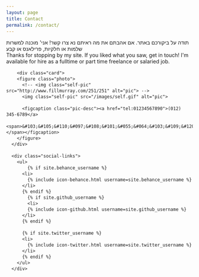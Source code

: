 ```yaml
---
layout: page
title: Contact
permalink: /contact/
---
```

<div class="fr" dir="ltr">תודה על ביקורכם באתר. אם אהבתם את מה ראיתם נא צרו קשר! אני' מוכנה למשרות שלמות או חלקיות, פרילאנס או קבע<br /> </div>
<div class="fl">Thanks for stopping by my site. If you liked what you saw, get in touch! I'm available for hire as a fulltime or part time freelance or salaried job. <br /></div>
<div class="full">
	
		<div class="card">
	    <figure class="photo">
	      <!-- <img class="self-pic" src="http://www.fillmurray.com/251/251" alt="pic"> -->
	      <img class="self-pic" src="/images/self.gif" alt="pic">

	      <figcaption class="pic-desc"><a href="tel:01234567890">(012) 345-6789</a>
	      	<span>&#103;&#105;&#110;&#097;&#108;&#101;&#055;&#064;&#103;&#109;&#120;&#046;&#099;&#111;&#109;</span></figcaption>
	    </figure>
	  </div>

	  <div class="social-links">
	  	<ul>
	  		{% if site.behance_username %}
          <li>
            {% include icon-behance.html username=site.behance_username %}
          </li>
          {% endif %}
	  		{% if site.github_username %}
	  		<li>
            {% include icon-github.html username=site.github_username %}
          </li>
          {% endif %}

          {% if site.twitter_username %}
          <li>
            {% include icon-twitter.html username=site.twitter_username %}
          </li>
          {% endif %}
	  	</ul>
	  </div>
</div>
